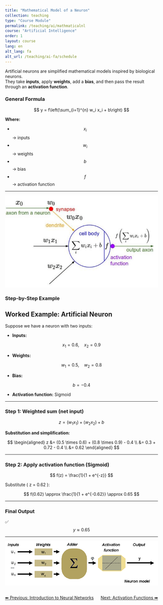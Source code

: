 ```yaml
---
title: "Mathematical Model of a Neuron"
collection: teaching
type: "Course Module"
permalink: /teaching/ai/mathmaticalnl
course: "Artificial Intelligence"
order: 1
layout: course
lang: en
alt_lang: fa
alt_url: /teaching/ai-fa/schedule
---
```



Artificial neurons are simplified mathematical models inspired by biological neurons.  
They take **inputs**, apply **weights**, add a **bias**, and then pass the result through an **activation function**.

### General Formula

$$
y = f\left(\sum_{i=1}^{n} w_i x_i + b\right)
$$

**Where:**
- $$ x_i $$ → inputs  
- $$ w_i $$ → weights  
- $$ b $$ → bias  
- $$ f $$ → activation function  

---
![General Formula](/images/ai3.png)


### Step-by-Step Example
## Worked Example: Artificial Neuron

Suppose we have a neuron with two inputs:

- **Inputs:**

$$
x_1 = 0.6, \quad x_2 = 0.9
$$

- **Weights:**

$$
w_1 = 0.5, \quad w_2 = 0.8
$$

- **Bias:**

$$
b = -0.4
$$

- **Activation function:** Sigmoid

---

### Step 1: Weighted sum (net input)

$$
z = (w_1 x_1) + (w_2 x_2) + b
$$

**Substitution and simplification:**

$$
\begin{aligned}
z &= (0.5 \times 0.6) + (0.8 \times 0.9) - 0.4 \\
  &= 0.3 + 0.72 - 0.4 \\
  &= 0.62
\end{aligned}
$$

---

### Step 2: Apply activation function (Sigmoid)

$$
f(z) = \frac{1}{1 + e^{-z}}
$$

Substitute \( z = 0.62 \):

$$
f(0.62) \approx \frac{1}{1 + e^{-0.62}} \approx 0.65
$$

---

### Final Output
✅
$$
y \approx 0.65
$$

---


![Artificial Neuron Model](/images/ai4.png)



<div class="lesson-nav" style="display:flex; justify-content:space-between; margin-top:2em;">
  <a class="btn btn--inverse" href="{{ '/teaching/ai/introduction' | relative_url }}">⬅︎ Previous: Introduction to Neural Networks </a>
  <a class="btn btn--primary" href="{{ '/teaching/ai/activation-functions' | relative_url }}">Next: Activation Functions ➡︎</a>
</div>